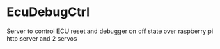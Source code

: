 # EcuDebugCtrl
Server to control ECU reset and debugger on off state over raspberry pi http server and 2 servos
